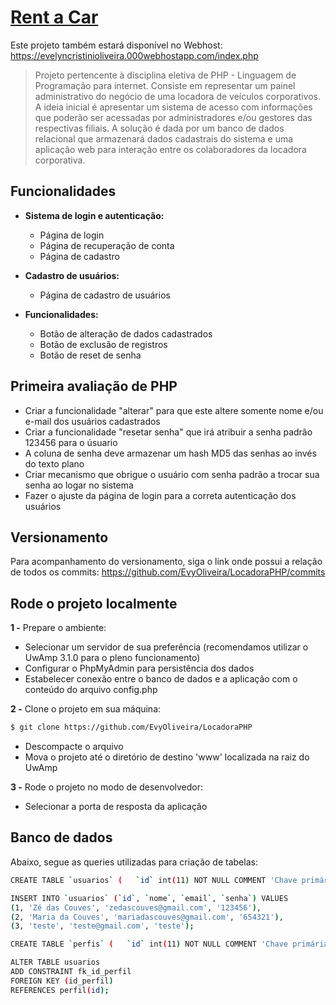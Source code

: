 # [Rent a Car](https://github.com/EvyOliveira/LocadoraPHP)

Este projeto também estará disponível no Webhost: https://evelyncristinioliveira.000webhostapp.com/index.php

> Projeto pertencente à disciplina eletiva de PHP - Linguagem de Programação para internet. Consiste em representar um painel administrativo do negócio de uma locadora de veículos corporativos. 
> A ideia inicial é apresentar um sistema de acesso com informações que poderão ser acessadas por administradores e/ou gestores das respectivas filiais. A solução é dada por um banco de dados relacional que armazenará dados cadastrais do sistema e uma aplicação web para interação entre os colaboradores da locadora corporativa. 

## Funcionalidades

- **Sistema de login e autenticação:**
  - Página de login
  - Página de recuperação de conta
  - Página de cadastro

- **Cadastro de usuários:**
  - Página de cadastro de usuários

- **Funcionalidades:**
  - Botão de alteração de dados cadastrados
  - Botão de exclusão de registros
  - Botão de reset de senha

## Primeira avaliação de PHP

- Criar a funcionalidade "alterar" para que este altere somente nome e/ou e-mail dos usuários cadastrados
- Criar a funcionalidade "resetar senha" que irá atribuir a senha padrão 123456 para o úsuario
- A coluna de senha deve armazenar um hash MD5 das senhas ao invés do texto plano
- Criar mecanismo que obrigue o usuário com senha padrão a trocar sua senha ao logar no sistema
- Fazer o ajuste da página de login para a correta autenticação dos usuários

## Versionamento

Para acompanhamento do versionamento, siga o link onde possui a relação de todos os commits: https://github.com/EvyOliveira/LocadoraPHP/commits

## Rode o projeto localmente

**1 -** Prepare o ambiente:
- Selecionar um servidor de sua preferência (recomendamos utilizar o UwAmp 3.1.0 para o pleno funcionamento)
- Configurar o PhpMyAdmin para persistência dos dados
- Estabelecer conexão entre o banco de dados e a aplicação com o conteúdo do arquivo config.php

**2 -** Clone o projeto em sua máquina:
```sh
$ git clone https://github.com/EvyOliveira/LocadoraPHP
```
- Descompacte o arquivo
- Mova o projeto até o diretório de destino 'www' localizada na raiz do UwAmp

**3 -** Rode o projeto no modo de desenvolvedor:
- Selecionar a porta de resposta da aplicação

## Banco de dados

Abaixo, segue as queries utilizadas para criação de tabelas:
```sh
CREATE TABLE `usuarios` (   `id` int(11) NOT NULL COMMENT 'Chave primária da relação usuários',   `nome` varchar(100) COLLATE utf8_unicode_ci NOT NULL COMMENT 'Nome do usuário',   `email` varchar(50) COLLATE utf8_unicode_ci NOT NULL COMMENT 'Email do usuário',   `senha` varchar(40) COLLATE utf8_unicode_ci NOT NULL COMMENT 'Senha do usuário',   `id_perfil` int(11) NOT NULL COMMENT 'Chave do perfil do usuário' ) ENGINE=MyISAM DEFAULT CHARSET=utf8 COLLATE=utf8_unicode_ci;

INSERT INTO `usuarios` (`id`, `nome`, `email`, `senha`) VALUES
(1, 'Zé das Couves', 'zedascouves@gmail.com', '123456'),
(2, 'Maria da Couves', 'mariadascouves@gmail.com', '654321'),
(3, 'teste', 'teste@gmail.com', 'teste');

CREATE TABLE `perfis` (   `id` int(11) NOT NULL COMMENT 'Chave primária da relação',   `nome` varchar(20) COLLATE utf8_unicode_ci NOT NULL COMMENT 'Nome do perfil' ) ENGINE=MyISAM DEFAULT CHARSET=utf8 COLLATE=utf8_unicode_ci;

ALTER TABLE usuarios
ADD CONSTRAINT fk_id_perfil
FOREIGN KEY (id_perfil)
REFERENCES perfil(id);
```

